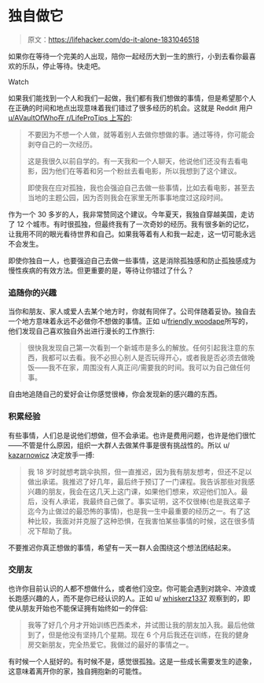 # 独自做它

> 原文：<https://lifehacker.com/do-it-alone-1831046518>

如果你在等待一个完美的人出现，陪你一起经历大到一生的旅行，小到去看你最喜欢的乐队，停止等待。快走吧。

Watch

如果我们能找到一个人和我们一起做，我们都有我们想做的事情，但是希望那个人在正确的时间和地点出现意味着我们错过了很多经历的机会。这就是 Reddit 用户[u/AVaultOfWho](https://www.reddit.com/user/AVaultOfWho)[在 r/LifeProTips 上写的](https://www.reddit.com/r/LifeProTips/comments/a5eae2/lpt_dont_wait_for_others_to_do_something_you_want/):

> 不要因为不想一个人做，就等着别人去做你想做的事。通过等待，你可能会剥夺自己的一次经历。
> 
> 这是我很久以前自学的。有一天我和一个人聊天，他说他们还没有去看电影，因为他们在等着和另一个粉丝去看电影，所以我想到了这个建议。
> 
> 即使我在应对孤独，我也会强迫自己去做一些事情，比如去看电影，甚至去当地的主题公园，因为否则我会在家里无所事事地度过这段时间。

作为一个 30 多岁的人，我非常赞同这个建议。今年夏天，我独自穿越美国，走访了 12 个城市。有时很孤独，但最终我有了一次奇妙的经历。我有很多新的记忆，让我用不同的眼光看待世界和自己。如果我等着有人和我一起走，这一切可能永远不会发生。

即使你独自一人，也要强迫自己去做一些事情，这是消除孤独感和防止孤独感成为慢性疾病的有效方法。但更重要的是，等待让你错过了什么？

### 追随你的兴趣

当你和朋友、家人或爱人去某个地方时，你就有同伴了。公司伴随着妥协。独自去一个地方意味着永远不必做你不想做的事情。正如 u/[friendly woodape](https://www.reddit.com/user/friendlywoodape)所写的，他们发现自己喜欢独自外出进行漫长的工作旅行:

> 很快我发现自己第一次看到一个新城市是多么的解放。任何引起我注意的东西，我都可以去看。我不必担心别人是否玩得开心，或者我是否必须去做晚饭——我不在家，周围没有人真正问/需要我的时间。我可以为自己做任何事。

自由地追随自己的爱好会让你感觉很棒，你会发现新的感兴趣的东西。

### 积累经验

有些事情，人们总是说他们想做，但不会承诺。也许是费用问题，也许是他们很忙——不管是什么原因，组织一大群人去做某件事是很有挑战性的。所以 u/ [kazarnowicz](https://www.reddit.com/user/kazarnowicz) 决定放手一搏:

> 我 18 岁时就想考跳伞执照，但一直推迟，因为我有朋友想考，但还不足以做出承诺。我推迟了好几年，最后终于预订了一门课程。我告诉那些对我感兴趣的朋友，我会在这几天上这门课，如果他们想来，欢迎他们加入。最后，没有人承诺，我最终自己做了。事实证明，这不仅很棒(也是我这辈子迄今为止做过的最恐怖的事情)，也是我一生中最重要的经历之一。有了这种比较，我面对并克服了这种恐惧，在我害怕某些事情的时候，这在很多情况下帮助了我。

不要推迟你真正想做的事情，希望有一天一群人会围绕这个想法团结起来。

### 交朋友

也许你目前认识的人都不想做什么，或者他们没空。你可能会遇到对跳伞、冲浪或长跑感兴趣的人，而不是你已经认识的人。正如 u/ [whiskerz1337](https://www.reddit.com/user/whiskerz1337) 观察到的，即使从朋友开始也不能保证拥有始终如一的伴侣:

> 我等了好几个月才开始训练巴西柔术，并试图让我的朋友加入我。最后他做到了，但是他没有坚持几个星期。现在 6 个月后我还在训练，在我的健身房交新朋友，完全热爱它。我做过的最好的事情之一。

有时候一个人挺好的。有时候不是，感觉很孤独。这是一些成长需要发生的迹象，这意味着离开你的家，独自拥抱新的可能性。